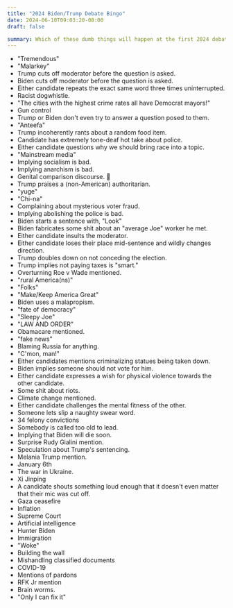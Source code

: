 ```yaml
---
title: "2024 Biden/Trump Debate Bingo"
date: 2024-06-10T09:03:20-08:00
draft: false

summary: Which of these dumb things will happen at the first 2024 debate?
---
```

* "Tremendous"
* "Malarkey"
* Trump cuts off moderator before the question is asked.
* Biden cuts off moderator before the question is asked.
* Either candidate repeats the exact same word three times uninterrupted.
* Racist dogwhistle.
* "The cities with the highest crime rates all have Democrat mayors!"
* Gun control
* Trump or Biden don't even try to answer a question posed to them.
* "Anteefa"
* Trump incoherently rants about a random food item.
* Candidate has extremely tone-deaf hot take about police.
* Either candidate questions why we should bring race into a topic.
* "Mainstream media"
* Implying socialism is bad.
* Implying anarchism is bad.
* Genital comparison discourse. 🍆
* Trump praises a (non-American) authoritarian.
* "yuge"
* "Chi-na"
* Complaining about mysterious voter fraud.
* Implying abolishing the police is bad.
* Biden starts a sentence with, "Look"
* Biden fabricates some shit about an "average Joe" worker he met.
* Either candidate insults the moderator.
* Either candidate loses their place mid-sentence and wildly changes direction.
* Trump doubles down on not conceding the election.
* Trump implies not paying taxes is "smart."
* Overturning Roe v Wade mentioned.
* "rural America(ns)"
* "Folks"
* "Make/Keep America Great"
* Biden uses a malapropism.
* "fate of democracy"
* "Sleepy Joe"
* "LAW AND ORDER"
* Obamacare mentioned.
* "fake news"
* Blaming Russia for anything.
* "C'mon, man!"
* Either candidates mentions criminalizing statues being taken down.
* Biden implies someone should not vote for him.
* Either candidate expresses a wish for physical violence towards the other candidate.
* Some shit about riots.
* Climate change mentioned.
* Either candidate challenges the mental fitness of the other.
* Someone lets slip a naughty swear word.
* 34 felony convictions
* Somebody is called too old to lead.
* Implying that Biden will die soon.
* Surprise Rudy Gialini mention.
* Speculation about Trump's sentencing.
* Melania Trump mention.
* January 6th
* The war in Ukraine.
* Xi Jinping
* A candidate shouts something loud enough that it doesn't even matter that their mic was cut off.
* Gaza ceasefire
* Inflation
* Supreme Court 
* Artificial intelligence
* Hunter Biden
* Immigration
* "Woke"
* Building the wall
* Mishandling classified documents
* COVID-19
* Mentions of pardons 
* RFK Jr mention
* Brain worms.
* "Only I can fix it"